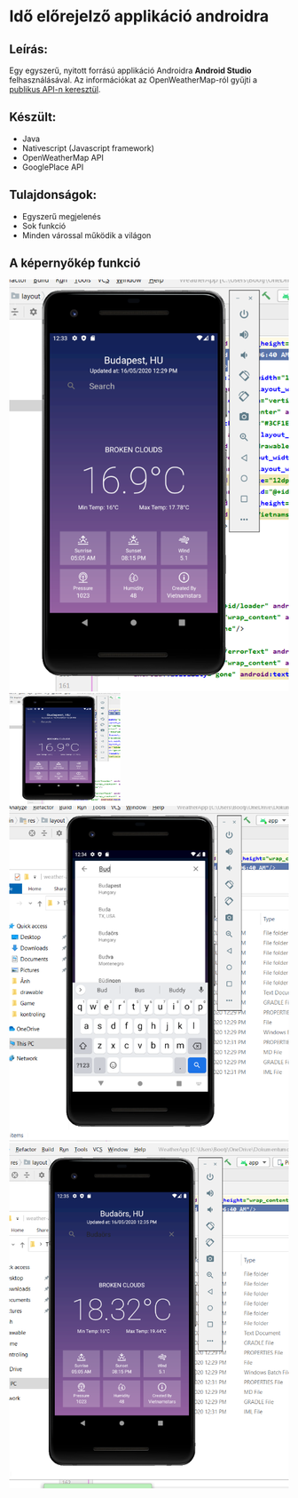 # Idő előrejelző applikáció androidra
## Leírás:
Egy egyszerű, nyitott forrású applikáció Androidra **Android Studio** felhasználásával. Az információkat az OpenWeatherMap-ról gyűjti a [publikus API-n keresztül]().

## Készült: 
- Java
- Nativescript (Javascript framework)
- OpenWeatherMap API
- GooglePlace API

## Tulajdonságok:
- Egyszerű megjelenés
- Sok funkció
- Minden várossal működik a világon

## A képernyőkép funkció 
![Screen 1](screenshots/screenshot1.PNG)
<img src="screenshots/screenshot1.PNG" width="200" height="200" />
![Search Function](screenshots/screenshot2.PNG)
![Updated](screenshots/screenshot3.PNG)
